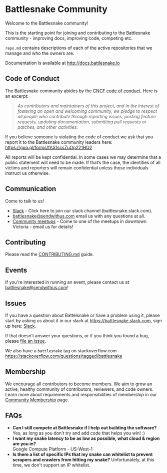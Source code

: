 # Battlesnake Community

Welcome to the Battlesnake community!

This is the starting point for joining and contributing to the Battlesnake community - improving docs, improving code, competing etc.

`repo.md` contains descriptions of each of the active repositories that we manage and who the owners are.

Documentation is available at http://docs.battlesnake.io

## Code of Conduct

The Battlesnake community abides by the [CNCF code of conduct].  Here is an excerpt:

> _As contributors and maintainers of this project, and in the interest
> of fostering an open and welcoming community, we pledge to respect
> all people who contribute through reporting issues, posting feature
> requests, updating documentation, submitting pull requests or patches,
> and other activities._

If you believe someone is violating the code of conduct we ask that you report it to the Battlesnake community leaders here: 
https://goo.gl/forms/fAS1scsZuOp221HO2

All reports will be kept confidential. In some cases we may determine that a public statement will need to be made. If that’s the case, the identities of all victims and reporters will remain confidential unless those individuals instruct us otherwise.


## Communication 

Come to talk to us!  

* [Slack] - Click here to join our slack channel (battlesnake.slack.com).
* <battlesnake@sendwithus.com> email us with any questions at all.
* [Community meetups](meetups.md) - Come to one of the meetups in downtown Victoria - email us for details!


## Contributing

Please read the [CONTRIBUTING.md](CONTRIBUTING.md) guide.

## Events

If you're interested in running an event, please contact us at battlesnake@sendwithus.com!

## Issues

If you have a question about Battelsnake or have a problem using it,
please start by asking us about it in our slack at <https://battlesnake.slack.com>, sign up here: [Slack].

If that doesn't answer your questions, or if you think you found a bug,
please [file an issue].

We also have a `battlesnake` tag on stackoverflow.com - https://stackoverflow.com/questions/tagged/battlesnake

## Membership

We encourage all contributors to become members. We aim to grow an active, healthy community of contributors, reviewers, and code owners. Learn more about requirements and responsibilities of membership in our [Community Membership] page.

## FAQs

- **Can I still compete at Battlesnake if I help out building the software?**  
  Yes, as long as you don't try and add code that helps you win! :)
- **I want my snake latency to be as low as possible, what cloud & region are you in?**  
  Google Compute Platform - US-West-1
- **Is there a list of specific IPs that my snake can whitelist to prevent scrapers and crawlers from hitting my snake?**
  Unfortunately, at this time, we don't support an IP whitelist.

[Blog]: http://blog.battlesnake.io
[CNCF code of conduct]: https://github.com/cncf/foundation/blob/master/code-of-conduct.md
[communication]: /communication.md
[file an issue]: https://github.com/battlesnakeio/roadmap/issues/new
[Slack]: https://join.slack.com/t/battlesnake/shared_invite/enQtMzQ1MjIyNDAzNzgxLTJkYTQyZGM5NTYyMjI3MGZkN2U4ZTEyMGFhYjM2MzQ3NzEyOTM1N2ZhZjgwMGFlZDM0YWNiZmRhMmVkMDZkOGE
[troubleshooting guide]: http://battlesnake.io/docs/troubleshooting
[Twitter]: https://twitter.com/battlesnakeio
[Community Membership]:/community-membership.md

